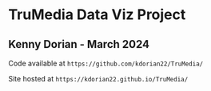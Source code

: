 # TruMedia Data Viz Project
## Kenny Dorian - March 2024

Code available at `https://github.com/kdorian22/TruMedia/`

Site hosted at `https://kdorian22.github.io/TruMedia/`

